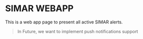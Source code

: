 # SIMAR WEBAPP

This is a web app page to present all active SIMAR alerts.

> In Future, we want to implement push notifications support